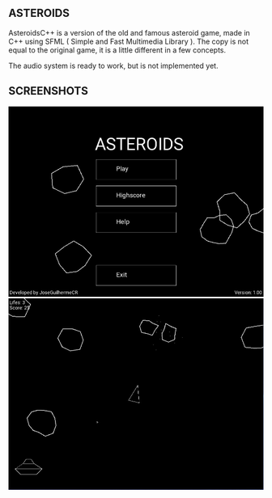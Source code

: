 ## ASTEROIDS

AsteroidsC++ is a version of the old and famous asteroid game, made in C++ using SFML ( Simple and Fast Multimedia Library ). The copy is not equal to the original game, it is a little different in a few concepts.

The audio system is ready to work, but is not implemented yet.

## SCREENSHOTS

![Alt text](/imgs/AsteroidsMenu.jpg?raw=true "Menu")
![Alt text](/imgs/AsteroidsInGame.jpg?raw=true "In Game")
